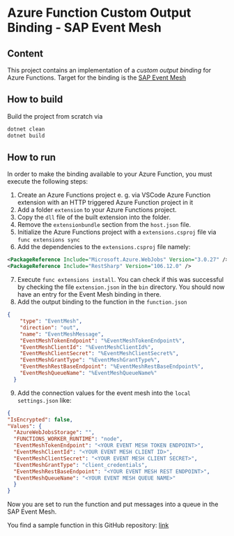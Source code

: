 # Azure Function Custom Output Binding - SAP Event Mesh

## Content

This project contains an implementation of a _custom output binding_ for Azure Functions. Target for the binding is the [SAP Event Mesh](https://help.sap.com/viewer/product/SAP_EM/Cloud/)

## How to build

Build the project from scratch via

```powershell
dotnet clean
dotnet build
```

## How to run

In order to make the binding available to your Azure Function, you must execute the following steps:

1. Create an Azure Functions project e. g. via VSCode Azure Function extension with an HTTP triggered Azure Function project in it
2. Add a folder `extension` to your Azure Functions project.
3. Copy the `dll` file of the built extension into the folder.
4. Remove the `extensionbundle` section from the `host.json` file.
5. Initialize the Azure Functions project with a `extensions.csproj` file via `func extensions sync`
6. Add the dependencies to the `extensions.csproj` file namely:

  ```XML
  <PackageReference Include="Microsoft.Azure.WebJobs" Version="3.0.27" />
  <PackageReference Include="RestSharp" Version="106.12.0" />
  ```

7. Execute `func extensions install`. You can check if this was successful by checking the file `extension.json` in the `bin` directory. You should now have an entry for the Event Mesh binding in there.
8. Add the output binding to the function in the `function.json`

  ```json
  {
      "type": "EventMesh",
      "direction": "out",
      "name": "EventMeshMessage",
      "EventMeshTokenEndpoint": "%EventMeshTokenEndpoint%",
      "EventMeshClientId": "%EventMeshClientId%",
      "EventMeshClientSecret": "%EventMeshClientSecret%",
      "EventMeshGrantType": "%EventMeshGrantType%",
      "EventMeshRestBaseEndpoint": "%EventMeshRestBaseEndpoint%",
      "EventMeshQueueName": "%EventMeshQueueName%"
    }
  ```

9. Add the connection values for the event mesh into the `local settings.json` like:

  ```json
  {
  "IsEncrypted": false,
  "Values": {
    "AzureWebJobsStorage": "",
    "FUNCTIONS_WORKER_RUNTIME": "node",
    "EventMeshTokenEndpoint": "<YOUR EVENT MESH TOKEN ENDPOINT>",
    "EventMeshClientId": "<YOUR EVENT MESH CLIENT ID>",
    "EventMeshClientSecret": "<YOUR EVENT MESH CLIENT SECRET>",
    "EventMeshGrantType": "client_credentials",
    "EventMeshRestBaseEndpoint": "<YOUR EVENT MESH REST ENDPOINT>",
    "EventMeshQueueName": "<YOUR EVENT MESH QUEUE NAME>"
    }
  }
  ```

Now you are set to run the function and put messages into a queue in the SAP Event Mesh.

You find a sample function in this GitHub repository: [link](https://github.com/lechnerc77/SAPEventMeshCustomBindingSampleFunction)
